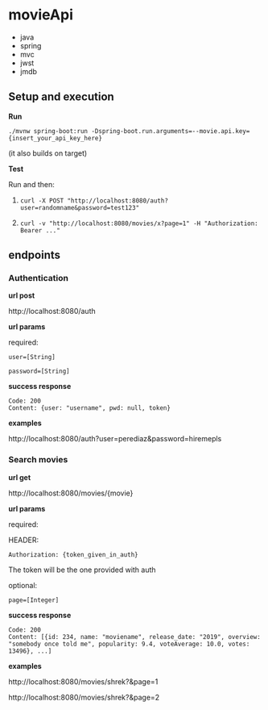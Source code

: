# movieApi

- java
- spring
- mvc
- jwst
- jmdb

## Setup and execution

**Run**

`./mvnw spring-boot:run -Dspring-boot.run.arguments=--movie.api.key={insert_your_api_key_here}`

(it also builds on target)

**Test**

Run and then:

1. `curl -X POST "http://localhost:8080/auth?user=randomname&password=test123"`

2. `curl -v "http://localhost:8080/movies/x?page=1" -H "Authorization: Bearer ..."`

## endpoints 

### Authentication

**url post**

http://localhost:8080/auth

**url params**

required:

`user=[String]`

`password=[String]`

**success response** 

```
Code: 200
Content: {user: "username", pwd: null, token}
```

**examples** 

http://localhost:8080/auth?user=perediaz&password=hiremepls

### Search movies

**url get**

http://localhost:8080/movies/{movie}

**url params**

required:

HEADER:

`Authorization: {token_given_in_auth}`

The token will be the one provided with auth

optional:

`page=[Integer]`

**success response** 

```
Code: 200
Content: [{id: 234, name: "moviename", release_date: "2019", overview: "somebody once told me", popularity: 9.4, voteAverage: 10.0, votes: 13496}, ...]
```

**examples** 

http://localhost:8080/movies/shrek?&page=1

http://localhost:8080/movies/shrek?&page=2


